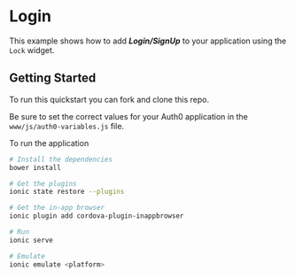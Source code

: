 # Login

This example shows how to add ***Login/SignUp*** to your application using the `Lock` widget.

## Getting Started

To run this quickstart you can fork and clone this repo.

Be sure to set the correct values for your Auth0 application in the `www/js/auth0-variables.js` file.

To run the application

```bash
# Install the dependencies
bower install

# Get the plugins
ionic state restore --plugins

# Get the in-app browser
ionic plugin add cordova-plugin-inappbrowser

# Run
ionic serve

# Emulate
ionic emulate <platform>
```